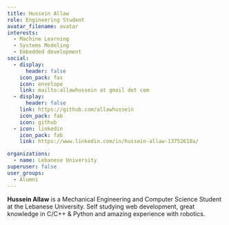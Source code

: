 ```yaml
---
title: Hussein Allaw
role: Engineering Student
avatar_filename: avatar
interests:
  - Machine Learning
  - Systems Modeling
  - Embedded development
social:
  - display:
      header: false
    icon_pack: fas
    icon: envelope
    link: mailto:allawhussein at gmail dot com
  - display:
      header: false
    link: https://github.com/allawhussein
    icon_pack: fab
    icon: github
  - icon: linkedin
    icon_pack: fab
    link: https://www.linkedin.com/in/hussein-allaw-13752618a/

organizations:
  - name: Lebanese University
superuser: false
user_groups:
  - Alumni
---
```

<!--StartFragment-->

**Hussein Allaw** is a Mechanical Engineering and Computer Science Student at the Lebanese University. Self studying web development, great knowledge in C/C++ & Python and amazing experience with robotics. 



<!--EndFragment-->